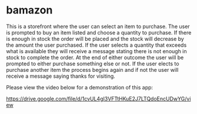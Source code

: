 # bamazon

This is a storefront where the user can select an item to purchase.  The user is prompted to buy an item listed and choose a quantity to purchase.  If there is enough in stock the order will be placed and the stock will decrease by the amount the user purchased.  If the user selects a quantity that exceeds what is available they will receive a message stating there is not enough in stock to complete the order.  At the end of either outcome the user will be prompted to either purchase something else or not.  If the user elects to purchase another item the process begins again and if not the user will receive a message saying thanks for visiting.

Please view the video below for a demonstration of this app:

https://drive.google.com/file/d/1cvUL4gI3VFTtHKuE2J7LTQdoEncUDwYG/view
